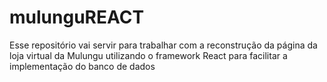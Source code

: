 # mulunguREACT
Esse repositório vai servir para trabalhar com a reconstrução da página da loja virtual da Mulungu utilizando o framework React para facilitar a implementação do banco de dados
